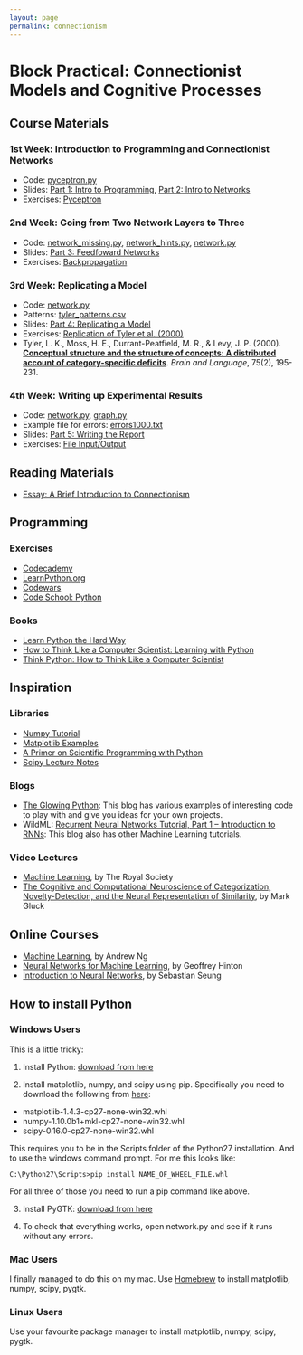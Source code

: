 ```yaml
---
layout: page
permalink: connectionism
---
```


# Block Practical: Connectionist Models and Cognitive Processes

## Course Materials
### 1st Week: Introduction to Programming and Connectionist Networks
- Code: [pyceptron.py](https://github.com/oliviaguest/connectionism/raw/master/week1/pyceptron.py)
- Slides: [Part 1: Intro to Programming](https://github.com/oliviaguest/connectionism/raw/master/week1/slides/part_1_slides.pdf), [Part 2: Intro to Networks](https://github.com/oliviaguest/connectionism/raw/master/week1/slides/part_2_slides.pdf)
- Exercises: [Pyceptron](https://github.com/oliviaguest/connectionism/raw/master/week1/exercises/exercises.pdf)

### 2nd Week: Going from Two Network Layers to Three
- Code: [network_missing.py](https://github.com/oliviaguest/connectionism/raw/master/week2/network_missing.py), [network_hints.py](https://github.com/oliviaguest/connectionism/raw/master/week2/network_hints.py), [network.py](https://github.com/oliviaguest/connectionism/raw/master/week2/network.py)
- Slides: [Part 3: Feedfoward Networks](https://github.com/oliviaguest/connectionism/raw/master/week2/slides/part_3_slides.pdf)
- Exercises: [Backpropagation](https://github.com/oliviaguest/connectionism/raw/master/week2/exercises/exercises.pdf)

### 3rd Week: Replicating a Model
- Code: [network.py](https://github.com/oliviaguest/connectionism/raw/master/week3/network.py)
- Patterns: [tyler_patterns.csv](https://github.com/oliviaguest/connectionism/raw/master/week3/tyler_patterns.csv)
- Slides: [Part 4: Replicating a Model](https://github.com/oliviaguest/connectionism/raw/master/week3/slides/part_4_slides.pdf)
- Exercises: [Replication of Tyler et al. (2000)](https://github.com/oliviaguest/connectionism/raw/master/week3/exercises/exercises.pdf)
- Tyler, L. K., Moss, H. E., Durrant-Peatfield, M. R., & Levy, J. P. (2000). **[Conceptual structure and the structure of concepts: A distributed account of category-specific deficits](https://github.com/oliviaguest/connectionism/raw/master/week3/tyler_2000.pdf)**. *Brain and Language*, 75(2), 195-231.

### 4th Week: Writing up Experimental Results
- Code: [network.py](https://github.com/oliviaguest/connectionism/raw/master/week4/network.py), [graph.py](https://github.com/oliviaguest/connectionism/raw/master/week4/graph.py)
- Example file for errors: [errors1000.txt](https://github.com/oliviaguest/connectionism/raw/master/week4/errors1000.txt)
- Slides: [Part 5: Writing the Report](https://github.com/oliviaguest/connectionism/raw/master/week4/slides/part_5_slides.pdf)
- Exercises: [File Input/Output](https://github.com/oliviaguest/connectionism/raw/master/week4/exercises/exercises.pdf)

## Reading Materials
- [Essay: A Brief Introduction to Connectionism](http://kimplunkett.org.uk/secondtry/page31/page32/index.html)

## Programming
### Exercises
- [Codecademy](www.codecademy.com)
- [LearnPython.org](http://www.learnpython.org/)
- [Codewars](http://www.codewars.com/)
- [Code School: Python](https://www.codeschool.com/paths/python)

### Books
- [Learn Python the Hard Way](http://learnpythonthehardway.org/book/)
- [How to Think Like a Computer Scientist: Learning with Python](http://www.openbookproject.net/thinkcs/python/english2e/)
- [Think Python: How to Think Like a Computer Scientist](http://www.greenteapress.com/thinkpython/)

## Inspiration
### Libraries
- [Numpy Tutorial](http://www.python-course.eu/numpy.php)
- [Matplotlib Examples](http://matplotlib.org/1.4.0/examples/index.html)
- [A Primer on Scientific Programming with Python](https://hplgit.github.io/scipro-primer/slides/index.html)
- [Scipy Lecture Notes](http://www.scipy-lectures.org)

### Blogs
- [The Glowing Python](http://glowingpython.blogspot.co.uk/): This blog has various examples of interesting code to play with and give you ideas for your own projects.
- WildML: [Recurrent Neural Networks Tutorial, Part 1 – Introduction to RNNs](http://www.wildml.com/2015/09/recurrent-neural-networks-tutorial-part-1-introduction-to-rnns/): This blog also has other Machine Learning tutorials.

### Video Lectures
- [Machine Learning](https://www.youtube.com/playlist?list=PLg7f-TkW11iX3JlGjgbM2s8E1jKSXUTsG), by The Royal Society
- [The Cognitive and Computational Neuroscience of Categorization, Novelty-Detection, and the Neural Representation of Similarity](https://www.youtube.com/watch?v=2Ei6wFJ9kCc), by Mark Gluck

## Online Courses
- [Machine Learning](https://www.coursera.org/learn/machine-learning/), by Andrew Ng
- [Neural Networks for Machine Learning](https://www.coursera.org/course/neuralnets), by Geoffrey Hinton
- [Introduction to Neural Networks](http://ocw.mit.edu/courses/brain-and-cognitive-sciences/9-641j-introduction-to-neural-networks-spring-2005/index.htm), by Sebastian Seung

## How to install Python
### Windows Users
This is a little tricky:
1. Install Python: [download from here](https://www.python.org/ftp/python/2.7.10/python-2.7.10.msi)

2. Install matplotlib, numpy, and scipy using pip. Specifically you need to download the following from [here](http://www.lfd.uci.edu/~gohlke/pythonlibs/):
 - matplotlib-1.4.3-cp27-none-win32.whl
 - numpy-1.10.0b1+mkl-cp27-none-win32.whl
 - scipy-0.16.0-cp27-none-win32.whl
 
 This requires you to be in the Scripts folder of the Python27 installation. And to use the windows command prompt. For me this looks like:
```
C:\Python27\Scripts>pip install NAME_OF_WHEEL_FILE.whl
```
For all three of those you need to run a pip command like above.  

3. Install PyGTK: [download from here](http://ftp.gnome.org/pub/GNOME/binaries/win32/pygtk/2.24/pygtk-all-in-one-2.24.2.win32-py2.7.msi)

4. To check that everything works, open network.py and see if it runs without any errors.

### Mac Users
I finally managed to do this on my mac. Use [Homebrew](http://brew.sh/) to install matplotlib, numpy, scipy, pygtk.

### Linux Users
Use your favourite package manager to install matplotlib, numpy, scipy, pygtk.
